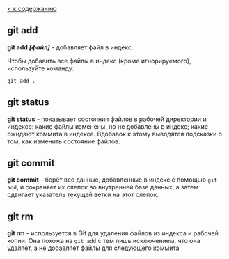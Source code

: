 [< к содержанию](./readme.md)

## git add

**git add *[файл]*** - добавляет файл в индекс. 

Чтобы добавить все файлы в индекс (кроме игнорируемого), используйте команду:
```bash=
git add .
```

## git status

**git status** - показывает состояния файлов в рабочей директории и индексе: какие файлы изменены, но не добавлены в индекс; какие ожидают коммита в индексе. Вдобавок к этому выводятся подсказки о том, как изменить состояние файлов.

## git commit

**git commit** - берёт все данные, добавленные в индекс с помощью `git add`, и сохраняет их слепок во внутренней базе данных, а затем сдвигает указатель текущей ветки на этот слепок.


## git rm

**git rm** - используется в Git для удаления файлов из индекса и рабочей копии. Она похожа на `git add` с тем лишь исключением, что она удаляет, а не добавляет файлы для следующего коммита
